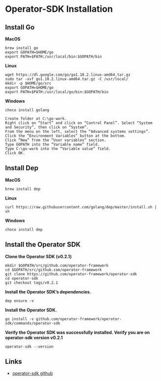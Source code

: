 # Operator-SDK Installation
## Install Go
**MacOS**  
```
brew install go  
export GOPATH=$HOME/go  
export PATH=$PATH:/usr/local/bin:$GOPATH/bin  
```
**Linux**  
```
wget https://dl.google.com/go/go1.10.2.linux-amd64.tar.gz  
sudo tar -xvf go1.10.2.linux-amd64.tar.gz -C /usr/local/  
mkdir -p $HOME/go/src  
export GOPATH=$HOME/go  
export PATH=$PATH:/usr/local/go/bin:$GOPATH/bin  
```

**Windows**  
```
choco install golang  

Create folder at C:\go-work.  
Right click on “Start” and click on “Control Panel”. Select “System and Security”, then click on “System”.  
From the menu on the left, select the “Advanced systems settings”.  
Click the “Environment Variables” button at the bottom.  
Click “New” from the “User variables” section.  
Type GOPATH into the “Variable name” field.  
Type C:\go-work into the “Variable value” field.   
Click OK.  
```

## Install Dep
**MacOS**
```
brew install dep
```

**Linux**
```
curl https://raw.githubusercontent.com/golang/dep/master/install.sh | sh
```

**Windows**
```
choco install dep
```

## Install the Operator SDK
**Clone the Operator SDK (v0.2.1)**
```
mkdir $GOPATH/src/github.com/operator-framework
cd $GOPATH/src/github.com/operator-framework
git clone https://github.com/operator-framework/operator-sdk
cd operator-sdk
git checkout tags/v0.2.1
```

**Install the Operator SDK’s dependencies.**
```
dep ensure -v
```

**Install the Operator SDK.**
```
go install -v github.com/operator-framework/operator-sdk/commands/operator-sdk
```

**Verify the Operator SDK was successfully installed. Verify you are on operator-sdk version v0.2.1**
```
operator-sdk --version
```

## Links
* [operator-sdk github](https://github.com/operator-framework/operator-sdk)
